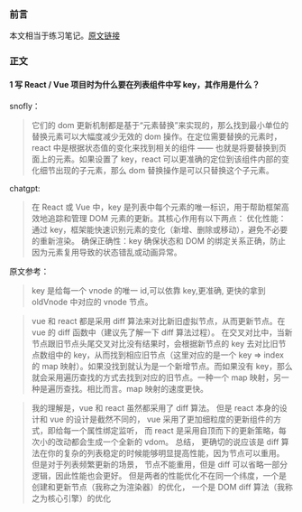 ### 前言

本文相当于练习笔记。[原文链接](https://juejin.cn/post/6844903885488783374)

### 正文

#### 1 写 React / Vue 项目时为什么要在列表组件中写 key，其作用是什么？

snofly：

> 它们的 dom 更新机制都是基于“元素替换”来实现的，那么找到最小单位的替换元素可以大幅度减少无效的 dom 操作。在定位需要替换的元素时，react 中是根据状态值的变化来找到相关的组件 —— 也就是将要替换到页面上的元素。如果设置了 key，react 可以更准确的定位到该组件内部的变化细节出现的子元素，那么 dom 替换操作是可以只替换这个子元素。

chatgpt:

> 在 React 或 Vue 中，key 是列表中每个元素的唯一标识，用于帮助框架高效地追踪和管理 DOM 元素的更新。其核心作用有以下两点：
> 优化性能：通过 key，框架能快速识别元素的变化（新增、删除或移动），避免不必要的重新渲染。
> 确保正确性：key 确保状态和 DOM 的绑定关系正确，防止因为元素复用导致的状态错乱或动画异常。

原文参考：

> key 是给每一个 vnode 的唯一 id,可以依靠 key,更准确, 更快的拿到 oldVnode 中对应的 vnode 节点。

> vue 和 react 都是采用 diff 算法来对比新旧虚拟节点，从而更新节点。在 vue 的 diff 函数中（建议先了解一下 diff 算法过程）。
> 在交叉对比中，当新节点跟旧节点头尾交叉对比没有结果时，会根据新节点的 key 去对比旧节点数组中的 key，从而找到相应旧节点（这里对应的是一个 key => index 的 map 映射）。如果没找到就认为是一个新增节点。而如果没有 key，那么就会采用遍历查找的方式去找到对应的旧节点。一种一个 map 映射，另一种是遍历查找。相比而言。map 映射的速度更快。

> 我的理解是，vue 和 react 虽然都采用了 diff 算法。 但是 react 本身的设计和 vue 的设计是截然不同的， vue 采用了更加细粒度的更新组件的方式，即给每一个属性绑定监听， 而 react 是采用自顶而下的更新策略，每次小的改动都会生成一个全新的 vdom。
> 总结， 更确切的说应该是 diff 算法在你的复杂的列表稳定的时候能够明显提高性能，因为节点可以重用。
> 但是对于列表频繁更新的场景， 节点不能重用，但是 diff 可以省略一部分逻辑，因此性能也会更好。
> 但是两者的性能优化不在同一个纬度，一个是 创建和更新节点（我称之为渲染器）的优化，
> 一个是 DOM diff 算法（我称之为核心引擎）的优化
